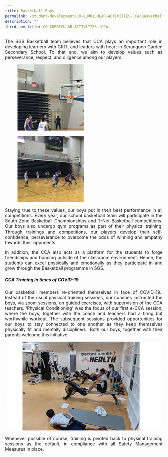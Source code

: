 ```yaml
---
title: Basketball Boys
permalink: /student-development/CO-CURRICULAR-ACTIVITIES-CCA/Basketball/
description: ""
third_nav_title: CO CURRICULAR ACTIVITIES (CCA)
---
```



<p style="text-align: justify;"> The SGS Basketball team believes that CCA plays an important role in developing learners with GRIT, and leaders with heart in Serangoon Garden Secondary School. To that end, we aim to develop values such as perseverance, respect, and diligence among our players. </p>

<figure>
	<a href="/images/CCA%20Basketball%20%20%20boys/Slide1-1-250x250.png" target = "_blank"> <img src="/images/CCA%20Basketball%20%20%20boys/Slide1-1-250x250.png" 
     style="width:50%"></a>
<figcaption> 
	<strong> </strong> 
	</figcaption>
</figure>

<figure>
	<a href="/images/CCA%20Basketball%20%20%20boys/Slide3-250x250.png" target = "_blank"> <img src="/images/CCA%20Basketball%20%20%20boys/Slide3-250x250.png" 
     style="width:50%"></a>
<figcaption> 
	<strong> </strong> 
	</figcaption>
</figure>

<p style="text-align: justify;"> Staying true to these values, our boys put in their best performance in all competitions. Every year, our school basketball team will participate in the South Zone Basketball Championships and T-Net Basketball competitions. Our boys also undergo gym programs as part of their physical training. Through trainings and competitions, our players develop their self-confidence, perseverance to overcome the odds of winning and empathy towards their opponents. </p>

<p style="text-align: justify;"> In addition, the CCA also acts as a platform for the students to forge friendships and bonding outside of the classroom environment. Hence, the students can excel physically and emotionally as they participate in and grow through the Basketball programme in SGS. </p>

##### **CCA Training in times of COVID-19**

<p style="text-align: justify;"> Our basketball members re-oriented themselves in face of COVID-19.  Instead of the usual physical training sessions, our coaches instructed the boys, via zoom sessions, on guided exercises, with supervision of the CCA teachers. ‘Physical Conditioning’ was the focus of our first e-CCA session, where the boys, together with the coach and teachers had a tiring but worthwhile workout. The subsequent sessions provided opportunities for our boys to stay connected to one another as they keep themselves physically fit and mentally disciplined.  Both our boys, together with their parents welcome this initiative. </p>

![](/images/CCA%20Basketball%20%20%20boys/Slide2-1-768x432.png)

<p style="text-align: justify;"> Whenever possible of course, training is pivoted back to physical training sessions as the default, in compliance with all Safety Management Measures in place. </p>